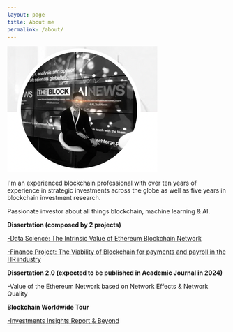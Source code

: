 ```yaml
---
layout: page
title: About me
permalink: /about/
---
```


![Photo](https://github.com/J100x/J100x.github.io/blob/753899bf8febb57a6a0f0e0e8bd56357cff80369/images/Screen%20Shot%202022-08-05%20at%2005.02.53.png?raw=true)

I'm an experienced blockchain professional with over ten years of experience in strategic investments across the globe as well as five years in blockchain investment research.

Passionate investor about all things blockchain, machine learning & AI.

**Dissertation (composed by 2 projects)**

[-Data Science: The Intrinsic Value of Ethereum Blockchain Network](https://j100x.github.io/images/The%20Intrinsic%20Value%20of%20Ethereum%20Blockchain%20Network.pdf)


[-Finance Project: The Viability of Blockchain for payments and payroll in the HR industry](https://j100x.github.io/images/The%20Viability%20of%20Payments%20&%20Payroll%20with%20Blockchain%20Technology.pdf)

**Dissertation 2.0 (expected to be published in Academic Journal in 2024)**

-Value of the Ethereum Network based on Network Effects & Network Quality

**Blockchain Worldwide Tour**

[-Investments Insights Report & Beyond](https://medium.com/@joshuaeick)
